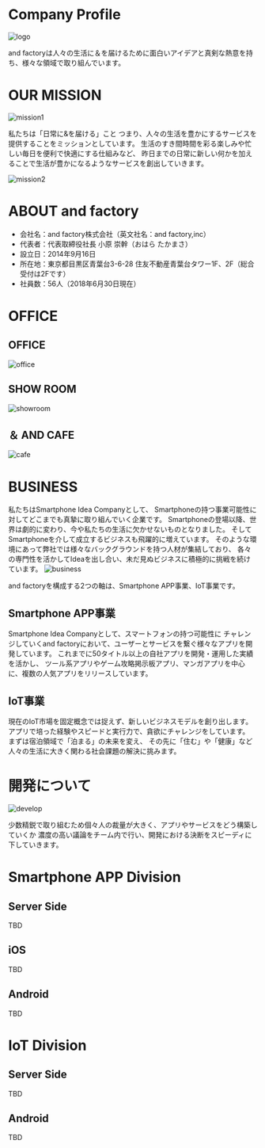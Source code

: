 # Company Profile 

![logo](https://user-images.githubusercontent.com/11145035/46134848-cfa27b00-c27e-11e8-94b3-936fcc019f56.png)

and factoryは人々の生活に＆を届けるために面白いアイデアと真剣な熱意を持ち、様々な領域で取り組んでいます。

# OUR MISSION

![mission1](https://user-images.githubusercontent.com/11145035/46134849-d03b1180-c27e-11e8-8fc9-ba034a38fefc.png)

私たちは「日常に&を届ける」こと
つまり、人々の生活を豊かにするサービスを提供することをミッションとしています。
生活のすき間時間を彩る楽しみや忙しい毎日を便利で快適にする仕組みなど、
昨日までの日常に新しい何かを加えることで生活が豊かになるようなサービスを創出していきます。

![mission2](https://user-images.githubusercontent.com/11145035/46134851-d03b1180-c27e-11e8-82f3-51e53e70e04a.png)

# ABOUT and factory
- 会社名：and factory株式会社（英文社名：and factory,inc）
- 代表者：代表取締役社長 小原 崇幹（おはら たかまさ）
- 設立日：2014年9月16日
- 所在地：東京都目黒区青葉台3-6-28 住友不動産青葉台タワー1F、2F（総合受付は2Fです）
- 社員数：56人（2018年6月30日現在）

# OFFICE
## OFFICE
![office](https://user-images.githubusercontent.com/11145035/46134852-d03b1180-c27e-11e8-8362-0e8beb49c90e.jpg)
## SHOW ROOM
![showroom](https://user-images.githubusercontent.com/11145035/46134854-d0d3a800-c27e-11e8-868f-d00910f19f30.png)
## ＆ AND CAFE
![cafe](https://user-images.githubusercontent.com/11145035/46134847-cfa27b00-c27e-11e8-98cc-aa97148789de.png)

# BUSINESS

私たちはSmartphone Idea Companyとして、
Smartphoneの持つ事業可能性に対してどこまでも真摯に取り組んでいく企業です。
Smartphoneの登場以降、世界は劇的に変わり、今や私たちの生活に欠かせないものとなりました。
そしてSmartphoneを介して成立するビジネスも飛躍的に増えています。
そのような環境にあって弊社では様々なバックグラウンドを持つ人材が集結しており、
各々の専門性を活かしてIdeaを出し合い、未だ見ぬビジネスに積極的に挑戦を続けています。
![business](https://user-images.githubusercontent.com/11145035/46134846-cfa27b00-c27e-11e8-9ec7-d5ae1ac5779d.png)

and factoryを構成する2つの軸は、Smartphone APP事業、IoT事業です。

## Smartphone APP事業
Smartphone Idea Companyとして、スマートフォンの持つ可能性に
チャレンジしていくand factoryにおいて、ユーザーとサービスを繋ぐ様々なアプリを開発しています。
これまでに50タイトル以上の自社アプリを開発・運用した実績を活かし、
ツール系アプリやゲーム攻略掲示板アプリ、マンガアプリを中心に、複数の人気アプリをリリースしています。

## IoT事業
現在のIoT市場を固定概念では捉えず、新しいビジネスモデルを創り出します。
アプリで培った経験やスピードと実行力で、貪欲にチャレンジをしています。
まずは宿泊領域で「泊まる」の未来を変え、
その先に「住む」や「健康」など人々の生活に大きく関わる社会課題の解決に挑みます。

# 開発について
![develop](https://user-images.githubusercontent.com/11145035/46121503-f2b53680-c24e-11e8-9e62-767dea8d8879.png)

少数精鋭で取り組むため個々人の裁量が大きく、アプリやサービスをどう構築していくか
濃度の高い議論をチーム内で行い、開発における決断をスピーディに下していきます。

# Smartphone APP Division
## Server Side
TBD

## iOS
TBD

## Android
TBD

# IoT Division

## Server Side
TBD

## Android
TBD
